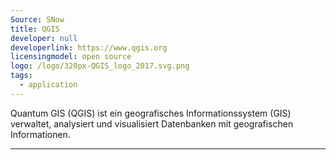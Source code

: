 ```yaml
---
Source: SNow
title: QGIS
developer: null
developerlink: https://www.qgis.org
licensingmodel: open source
logo: /logo/320px-QGIS_logo_2017.svg.png
tags:
  - application
---
```


Quantum GIS (QGIS) ist ein geografisches Informationssystem (GIS) verwaltet, analysiert und visualisiert Datenbanken mit geografischen Informationen.

---
